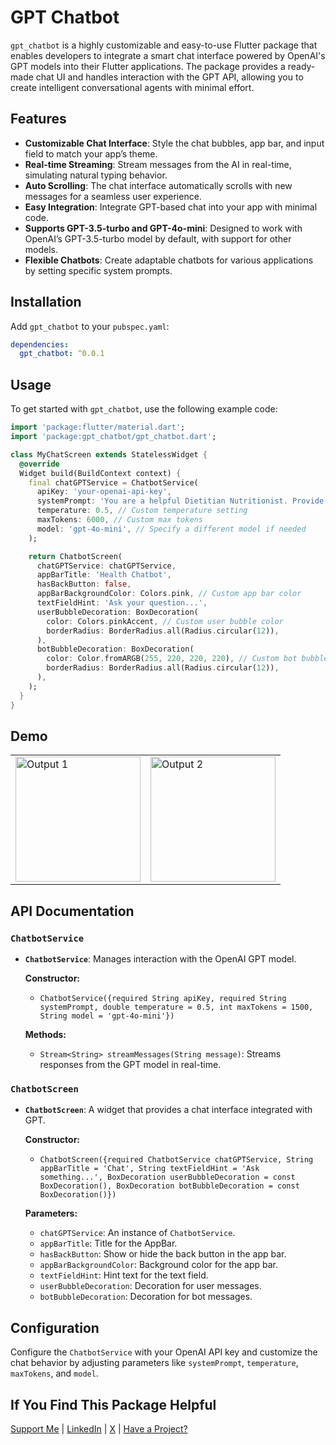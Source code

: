 # GPT Chatbot

`gpt_chatbot` is a highly customizable and easy-to-use Flutter package that enables developers to integrate a smart chat interface powered by OpenAI's GPT models into their Flutter applications. The package provides a ready-made chat UI and handles interaction with the GPT API, allowing you to create intelligent conversational agents with minimal effort.

## Features

- **Customizable Chat Interface**: Style the chat bubbles, app bar, and input field to match your app’s theme.
- **Real-time Streaming**: Stream messages from the AI in real-time, simulating natural typing behavior.
- **Auto Scrolling**: The chat interface automatically scrolls with new messages for a seamless user experience.
- **Easy Integration**: Integrate GPT-based chat into your app with minimal code.
- **Supports GPT-3.5-turbo and GPT-4o-mini**: Designed to work with OpenAI’s GPT-3.5-turbo model by default, with support for other models.
- **Flexible Chatbots**: Create adaptable chatbots for various applications by setting specific system prompts.

## Installation

Add `gpt_chatbot` to your `pubspec.yaml`:

```yaml
dependencies:
  gpt_chatbot: ^0.0.1
```

## Usage

To get started with `gpt_chatbot`, use the following example code:

```dart
import 'package:flutter/material.dart';
import 'package:gpt_chatbot/gpt_chatbot.dart';

class MyChatScreen extends StatelessWidget {
  @override
  Widget build(BuildContext context) {
    final chatGPTService = ChatbotService(
      apiKey: 'your-openai-api-key',
      systemPrompt: 'You are a helpful Dietitian Nutritionist. Provide information about diet, food, workout, and nutritional facts.',
      temperature: 0.5, // Custom temperature setting
      maxTokens: 6000, // Custom max tokens
      model: 'gpt-4o-mini', // Specify a different model if needed
    );

    return ChatbotScreen(
      chatGPTService: chatGPTService,
      appBarTitle: 'Health Chatbot',
      hasBackButton: false,
      appBarBackgroundColor: Colors.pink, // Custom app bar color
      textFieldHint: 'Ask your question...',
      userBubbleDecoration: BoxDecoration(
        color: Colors.pinkAccent, // Custom user bubble color
        borderRadius: BorderRadius.all(Radius.circular(12)),
      ),
      botBubbleDecoration: BoxDecoration(
        color: Color.fromARGB(255, 220, 220, 220), // Custom bot bubble color
        borderRadius: BorderRadius.all(Radius.circular(12)),
      ),
    );
  }
}
```

## Demo
<table>
  <tr>
    <td><img src="https://github.com/user-attachments/assets/f51a1b20-ccd4-462f-b2d7-d56fc0f6507a" alt="Output 1" width="200"></td>
    <td><img src="https://github.com/user-attachments/assets/3b66ab59-b282-4a6b-8c60-9772c8fd6bb9" alt="Output 2" width="200"></td>
  </tr>
</table>

## API Documentation

### `ChatbotService`

- **`ChatbotService`**: Manages interaction with the OpenAI GPT model.

  **Constructor:**
  - `ChatbotService({required String apiKey, required String systemPrompt, double temperature = 0.5, int maxTokens = 1500, String model = 'gpt-4o-mini'})`

  **Methods:**
  - `Stream<String> streamMessages(String message)`: Streams responses from the GPT model in real-time.

### `ChatbotScreen`

- **`ChatbotScreen`**: A widget that provides a chat interface integrated with GPT.

  **Constructor:**
  - `ChatbotScreen({required ChatbotService chatGPTService, String appBarTitle = 'Chat', String textFieldHint = 'Ask something...', BoxDecoration userBubbleDecoration = const BoxDecoration(), BoxDecoration botBubbleDecoration = const BoxDecoration()})`

  **Parameters:**
  - `chatGPTService`: An instance of `ChatbotService`.
  - `appBarTitle`: Title for the AppBar.
  - `hasBackButton`: Show or hide the back button in the app bar.
  - `appBarBackgroundColor`: Background color for the app bar.
  - `textFieldHint`: Hint text for the text field.
  - `userBubbleDecoration`: Decoration for user messages.
  - `botBubbleDecoration`: Decoration for bot messages.

## Configuration

Configure the `ChatbotService` with your OpenAI API key and customize the chat behavior by adjusting parameters like `systemPrompt`, `temperature`, `maxTokens`, and `model`.

## If You Find This Package Helpful

[Support Me](https://paypal.me/prayagdalal11?country.x=IN&locale.x=en_GB) | 
[LinkedIn](https://www.linkedin.com/in/prayagdalal/) | 
[X](https://x.com/prayag_dalal) | 
[Have a Project?](https://calendly.com/prayagdalal1111/30min) 
